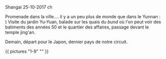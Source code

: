 Shangai
25-10-2017
ch

Promenade dans la ville.... il y a un peu plus de monde que dans le Yunnan : ) Visite du jardin Yu-Yuan, balade sur les quais du *bund* où l'on peut voir des batiments des années 50 et le quartier des affaires, passage devant le temple jing'an.

Demain, départ pour le Japon, dernier pays de notre circuit.

{{ pictures "1-9" "" }}
